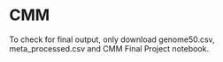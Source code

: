 # CMM
To check for final output, only download genome50.csv, meta_processed.csv and CMM Final Project notebook. 
